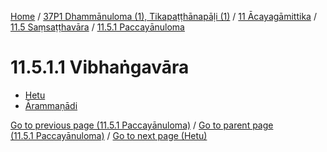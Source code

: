 
[Home](/) / [37P1 Dhammānuloma (1), Tikapaṭṭhānapāḷi (1)](../../...md) / [11 Ācayagāmittika](../...md) / [11.5 Saṃsaṭṭhavāra](...md) / [11.5.1 Paccayānuloma](../37P1/11/11.5/11.5.1.md)

# 11.5.1.1 Vibhaṅgavāra

* [Hetu](11.5.1.1/Hetu.md)
* [Ārammaṇādi](11.5.1.1/Arammanadi.md)

[Go to previous page (11.5.1 Paccayānuloma)](../37P1/11/11.5/11.5.1.md) / [Go to parent page (11.5.1 Paccayānuloma)](../37P1/11/11.5/11.5.1.md) / [Go to next page (Hetu)](11.5.1.1/Hetu.md)


